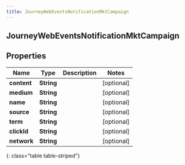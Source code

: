 ```yaml
---
title: JourneyWebEventsNotificationMktCampaign
---
```

## JourneyWebEventsNotificationMktCampaign


## Properties

| Name | Type | Description | Notes |
| ------------ | ------------- | ------------- | ------------- |
| **content** | <!----><!---->**String**<!----> |  |  [optional] |
| **medium** | <!----><!---->**String**<!----> |  |  [optional] |
| **name** | <!----><!---->**String**<!----> |  |  [optional] |
| **source** | <!----><!---->**String**<!----> |  |  [optional] |
| **term** | <!----><!---->**String**<!----> |  |  [optional] |
| **clickId** | <!----><!---->**String**<!----> |  |  [optional] |
| **network** | <!----><!---->**String**<!----> |  |  [optional] |
{: class="table table-striped"}



